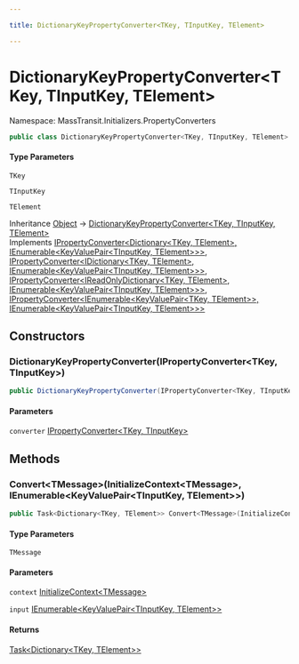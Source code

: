 ```yaml
---

title: DictionaryKeyPropertyConverter<TKey, TInputKey, TElement>

---
```


# DictionaryKeyPropertyConverter\<TKey, TInputKey, TElement\>

Namespace: MassTransit.Initializers.PropertyConverters

```csharp
public class DictionaryKeyPropertyConverter<TKey, TInputKey, TElement> : IPropertyConverter<Dictionary<TKey, TElement>, IEnumerable<KeyValuePair<TInputKey, TElement>>>, IPropertyConverter<IDictionary<TKey, TElement>, IEnumerable<KeyValuePair<TInputKey, TElement>>>, IPropertyConverter<IReadOnlyDictionary<TKey, TElement>, IEnumerable<KeyValuePair<TInputKey, TElement>>>, IPropertyConverter<IEnumerable<KeyValuePair<TKey, TElement>>, IEnumerable<KeyValuePair<TInputKey, TElement>>>
```

#### Type Parameters

`TKey`<br/>

`TInputKey`<br/>

`TElement`<br/>

Inheritance [Object](https://learn.microsoft.com/en-us/dotnet/api/system.object) → [DictionaryKeyPropertyConverter\<TKey, TInputKey, TElement\>](../masstransit-initializers-propertyconverters/dictionarykeypropertyconverter-3)<br/>
Implements [IPropertyConverter\<Dictionary\<TKey, TElement\>, IEnumerable\<KeyValuePair\<TInputKey, TElement\>\>\>](../masstransit-initializers/ipropertyconverter-2), [IPropertyConverter\<IDictionary\<TKey, TElement\>, IEnumerable\<KeyValuePair\<TInputKey, TElement\>\>\>](../masstransit-initializers/ipropertyconverter-2), [IPropertyConverter\<IReadOnlyDictionary\<TKey, TElement\>, IEnumerable\<KeyValuePair\<TInputKey, TElement\>\>\>](../masstransit-initializers/ipropertyconverter-2), [IPropertyConverter\<IEnumerable\<KeyValuePair\<TKey, TElement\>\>, IEnumerable\<KeyValuePair\<TInputKey, TElement\>\>\>](../masstransit-initializers/ipropertyconverter-2)

## Constructors

### **DictionaryKeyPropertyConverter(IPropertyConverter\<TKey, TInputKey\>)**

```csharp
public DictionaryKeyPropertyConverter(IPropertyConverter<TKey, TInputKey> converter)
```

#### Parameters

`converter` [IPropertyConverter\<TKey, TInputKey\>](../masstransit-initializers/ipropertyconverter-2)<br/>

## Methods

### **Convert\<TMessage\>(InitializeContext\<TMessage\>, IEnumerable\<KeyValuePair\<TInputKey, TElement\>\>)**

```csharp
public Task<Dictionary<TKey, TElement>> Convert<TMessage>(InitializeContext<TMessage> context, IEnumerable<KeyValuePair<TInputKey, TElement>> input)
```

#### Type Parameters

`TMessage`<br/>

#### Parameters

`context` [InitializeContext\<TMessage\>](../../masstransit-abstractions/masstransit-initializers/initializecontext-1)<br/>

`input` [IEnumerable\<KeyValuePair\<TInputKey, TElement\>\>](https://learn.microsoft.com/en-us/dotnet/api/system.collections.generic.ienumerable-1)<br/>

#### Returns

[Task\<Dictionary\<TKey, TElement\>\>](https://learn.microsoft.com/en-us/dotnet/api/system.threading.tasks.task-1)<br/>
